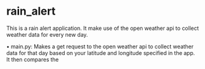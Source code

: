 # rain_alert
This is a rain alert application. It make use of the open weather api to collect weather data for every new day. 

• main.py: Makes a get request to the open weather api to collect weather data for that day based on your latitude and longitude specified in the app. 
It then compares the 
